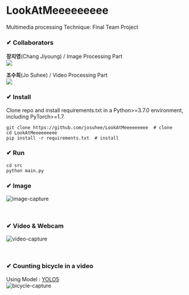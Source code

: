 # LookAtMeeeeeeeee
Multimedia processing Technique: Final Team Project

### ✔ Collaborators
**장지영**(Chang Jiyoung) / Image Processing Part  
<a href= "https://github.com/gzero-99"><img src="https://img.shields.io/badge/GitHub-181717?style=flat-square&logo=GitHub&logoColor=white"/></a>  

**조수희**(Jo Suhee) / Video Processing Part  
<a href= "https://github.com/josuhee"><img src="https://img.shields.io/badge/GitHub-181717?style=flat-square&logo=GitHub&logoColor=white"/></a>  


### ✔ Install
Clone repo and install requirements.txt in a Python>=3.7.0 environment, including PyTorch>=1.7.
```
git clone https://github.com/josuhee/LookAtMeeeeeeeee  # clone
cd LookAtMeeeeeeeee
pip install -r requirements.txt  # install
```

### ✔ Run
```
cd src
python main.py
```

### ✔ Image
![image-capture](https://user-images.githubusercontent.com/69746967/172774229-62488b9f-fd7f-4a2b-9e95-bf2c20f12c4d.gif)

<br/>

### ✔ Video & Webcam
![video-capture](https://user-images.githubusercontent.com/69746967/172785170-ba63832f-6c67-4c07-82a4-eadc956ed754.gif)

<br/>

### ✔ Counting bicycle in a video
Using Model : [YOLO5](https://github.com/ultralytics/yolov5)  
![bicycle-capture](https://user-images.githubusercontent.com/69746967/172790873-873aa550-b33f-44e2-bab3-a1af2122315d.gif)



